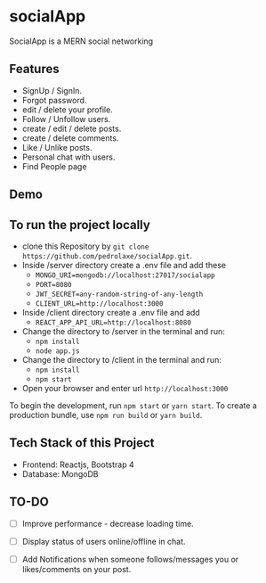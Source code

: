  # socialApp

SocialApp is a MERN social networking

## Features

* SignUp / SignIn.
* Forgot password.
* edit / delete your profile.
* Follow / Unfollow users.
* create / edit / delete posts.
* create / delete comments.
* Like / Unlike posts.
* Personal chat with users.
* Find People page

## Demo 


## To run the project locally

* clone this Repository by `git clone https://github.com/pedrolaxe/socialApp.git`.
* Inside /server directory create a .env file and add these
    - `MONGO_URI=mongodb://localhost:27017/socialapp`
    - `PORT=8080`
    - `JWT_SECRET=any-random-string-of-any-length`
    - `CLIENT_URL=http://localhost:3000`
* Inside /client directory create a .env file and add
    - `REACT_APP_API_URL=http://localhost:8080`
* Change the directory to /server in the terminal and run:
    - `npm install`
    - `node app.js`
* Change the directory to /client in the terminal and run:
    - `npm install`
    - `npm start`
* Open your browser and enter url `http://localhost:3000`

To begin the development, run `npm start` or `yarn start`.
To create a production bundle, use `npm run build` or `yarn build`.

## Tech Stack of this Project

* Frontend: Reactjs, Bootstrap 4
* Database: MongoDB


## TO-DO

- [ ] Improve performance - decrease loading time.
- [ ] Display status of users online/offline in chat.
- [ ] Add Notifications when someone follows/messages you or likes/comments on your post. 


